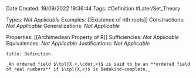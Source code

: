 <div class="topSpace"></div>

Date Created: 19/09/2022 19:36:44
Tags: #Definition #Later/Set_Theory

Types: _Not Applicable_
Examples: [[Existence of nth roots]]
Constructions: _Not Applicable_
Generalizations: _Not Applicable_

Properties: [[Archimedean Property of R]]
Sufficiencies: _Not Applicable_
Equivalences: _Not Applicable_
Justifications: _Not Applicable_

``` ad-Definition
title: Definition.

_An ordered field $\tpl{X,+,\cdot,<}$ is said to be an **ordered field of real numbers** if $\tpl{X,<}$ is Dedekind-complete._

```
